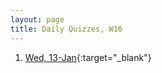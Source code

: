 ```yaml
---
layout: page
title: Daily Quizzes, W16
---
```


<!--
1. [Fri, 29-Jan](){:target="_blank"}
1. [Wed, 27-Jan](){:target="_blank"}
1. [Mon, 25-Jan](){:target="_blank"}
1. [Fri, 22-Jan](){:target="_blank"}
1. [Wed, 20-Jan](){:target="_blank"}
1. [Fri, 15-Jan](http://goo.gl/forms/cZwVAarfKj){:target="_blank"}
-->
1. [Wed, 13-Jan](http://goo.gl/forms/8KLiAGqT5h){:target="_blank"}
